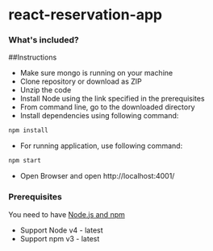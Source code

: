 # react-reservation-app

### What's included?

##Instructions
- Make sure mongo is running on your machine
- Clone repository or download as ZIP
- Unzip the code
- Install Node using the link specified in the prerequisites
- From command line, go to the downloaded directory
- Install dependencies using following command:
```bash
npm install
```
- For running application, use following command:
```bash
npm start
```
- Open Browser and open http://localhost:4001/

### Prerequisites
You need to have [Node.js and npm](https://nodejs.org/en/)
- Support Node v4 - latest
- Support npm v3 - latest
